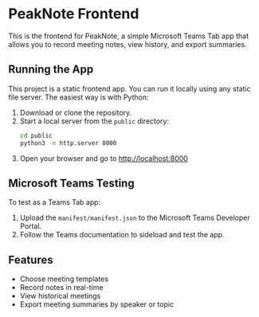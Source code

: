 # PeakNote Frontend

This is the frontend for PeakNote, a simple Microsoft Teams Tab app that allows you to record meeting notes, view history, and export summaries.

## Running the App

This project is a static frontend app. You can run it locally using any static file server. The easiest way is with Python:

1. Download or clone the repository.
2. Start a local server from the `public` directory:
   ```bash
   cd public
   python3 -m http.server 8000
   ```
3. Open your browser and go to [http://localhost:8000](http://localhost:8000)

## Microsoft Teams Testing

To test as a Teams Tab app:
1. Upload the `manifest/manifest.json` to the Microsoft Teams Developer Portal.
2. Follow the Teams documentation to sideload and test the app.

## Features
- Choose meeting templates
- Record notes in real-time
- View historical meetings
- Export meeting summaries by speaker or topic
